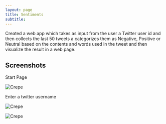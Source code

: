 ```yaml
---
layout: page
title: Sentiments
subtitle:
---
```



Created a web app which takes as input from the user a Twitter user id and then collects the last 50 tweets a categorizes them as Negative, Positive or Neutral based on the contents and words used in the tweet and then visualize the result in a web page.

## Screenshots

Start Page

![Crepe](https://i.imgur.com/3IYW6i4.png)

Enter a twitter username

![Crepe](https://i.imgur.com/HVzhD0H.png)

![Crepe](https://i.imgur.com/nx8v3TA.png)

